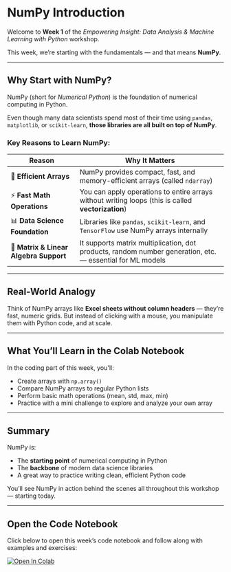 # NumPy Introduction

Welcome to **Week 1** of the *Empowering Insight: Data Analysis & Machine Learning with Python* workshop.

This week, we’re starting with the fundamentals — and that means **NumPy**.

---

## Why Start with NumPy?

NumPy (short for *Numerical Python*) is the foundation of numerical computing in Python.

Even though many data scientists spend most of their time using `pandas`, `matplotlib`, or `scikit-learn`, **those libraries are all built on top of NumPy**.

### Key Reasons to Learn NumPy:

| Reason | Why It Matters |
|--------|----------------|
| 🧮 **Efficient Arrays** | NumPy provides compact, fast, and memory-efficient arrays (called `ndarray`) |
| ⚡ **Fast Math Operations** | You can apply operations to entire arrays without writing loops (this is called **vectorization**) |
| 📊 **Data Science Foundation** | Libraries like `pandas`, `scikit-learn`, and `TensorFlow` use NumPy arrays internally |
| 🔢 **Matrix & Linear Algebra Support** | It supports matrix multiplication, dot products, random number generation, etc. — essential for ML models |

---

## Real-World Analogy

Think of NumPy arrays like **Excel sheets without column headers** — they’re fast, numeric grids. But instead of clicking with a mouse, you manipulate them with Python code, and at scale.

---

## What You’ll Learn in the Colab Notebook

In the coding part of this week, you'll:
- Create arrays with `np.array()`
- Compare NumPy arrays to regular Python lists
- Perform basic math operations (mean, std, max, min)
- Practice with a mini challenge to explore and analyze your own array
  
---

## Summary

NumPy is:
- The **starting point** of numerical computing in Python
- The **backbone** of modern data science libraries
- A great way to practice writing clean, efficient Python code

You’ll see NumPy in action behind the scenes all throughout this workshop — starting today.

---

## Open the Code Notebook

Click below to open this week’s code notebook and follow along with examples and exercises:

[![Open In Colab](https://colab.research.google.com/assets/colab-badge.svg)](https://colab.research.google.com/drive/1iwFk0PSRG0AcJfg8i-R8gJrKH6GG4cp5)


